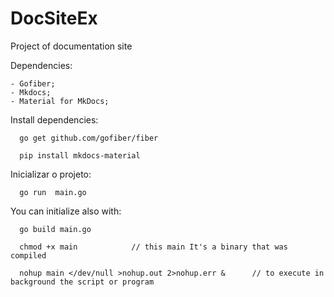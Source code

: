 # DocSiteEx
Project of documentation site

Dependencies:

    - Gofiber;
    - Mkdocs;
    - Material for MkDocs;


Install dependencies:

      go get github.com/gofiber/fiber
  
      pip install mkdocs-material


Inicializar o projeto:

      go run  main.go

You can initialize also with:

      go build main.go
  
      chmod +x main            // this main It's a binary that was compiled
  
      nohup main </dev/null >nohup.out 2>nohup.err &      // to execute in background the script or program 
  
